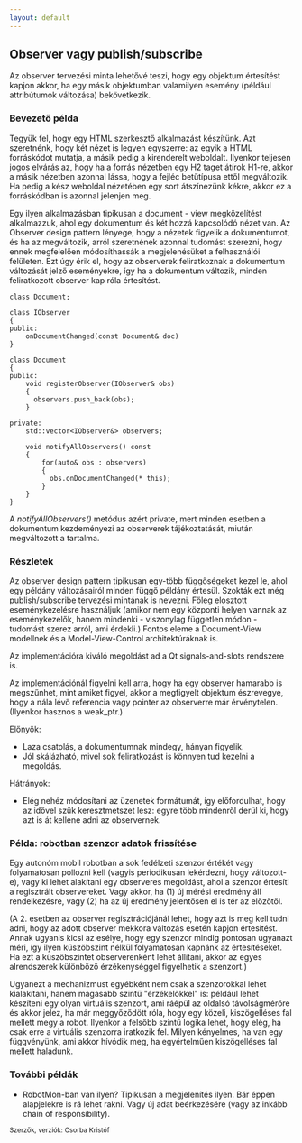 ```yaml
---
layout: default
---
```


## Observer vagy publish/subscribe

Az observer tervezési minta lehetővé teszi, hogy egy objektum értesítést kapjon akkor, ha egy másik objektumban valamilyen esemény (például attribútumok változása) bekövetkezik.

### Bevezető példa

Tegyük fel, hogy egy HTML szerkesztő alkalmazást készítünk. Azt szeretnénk, hogy két nézet is legyen egyszerre: az egyik a HTML forráskódot mutatja, a másik pedig a kirenderelt weboldalt. Ilyenkor teljesen jogos elvárás az, hogy ha a forrás nézetben egy H2 taget átírok H1-re, akkor a másik nézetben azonnal lássa, hogy a fejléc betűtípusa ettől megváltozik. Ha pedig a kész weboldal nézetében egy sort átszínezünk kékre, akkor ez a forráskódban is azonnal jelenjen meg.

Egy ilyen alkalmazásban tipikusan a document - view megközelítést alkalmazzuk, ahol egy dokumentum és két hozzá kapcsolódó nézet van. Az Observer design pattern lényege, hogy a nézetek figyelik a dokumentumot, és ha az megváltozik, arról szeretnének azonnal tudomást szerezni, hogy ennek megfelelően módosíthassák a megjelenésüket a felhasználói felületen. Ezt úgy érik el, hogy az observerek feliratkoznak a dokumentum változását jelző eseményekre, így ha a dokumentum változik, minden feliratkozott observer kap róla értesítést.

    class Document;

    class IObserver
    {
    public:
        onDocumentChanged(const Document& doc)
    }

    class Document
    {
    public:
        void registerObserver(IObserver& obs)
        {
          observers.push_back(obs);
        }

    private:
        std::vector<IObserver&> observers;

        void notifyAllObservers() const
        {
            for(auto& obs : observers)
            {
              obs.onDocumentChanged(* this);
            }
        }
    }

A *notifyAllObservers()* metódus azért private, mert minden esetben a dokumentum kezdeményezi az observerek tájékoztatását, miután megváltozott a tartalma.

### Részletek

Az observer design pattern tipikusan egy-több függőségeket kezel le, ahol egy példány változásairól minden függő példány értesül. Szokták ezt még publish/subscribe tervezési mintának is nevezni. Főleg elosztott eseménykezelésre használjuk (amikor nem egy központi helyen vannak az eseménykezelők, hanem mindenki - viszonylag független módon - tudomást szerez arról, ami érdekli.) Fontos eleme a Document-View modellnek és a Model-View-Control architektúráknak is.

Az implementációra kiváló megoldást ad a Qt signals-and-slots rendszere is.

Az implementációnál figyelni kell arra, hogy ha egy observer hamarabb is megszűnhet, mint amiket figyel, akkor a megfigyelt objektum észrevegye, hogy a nála lévő referencia vagy pointer az observerre már érvénytelen. (Ilyenkor hasznos a weak_ptr.)

Előnyök:

  * Laza csatolás, a dokumentumnak mindegy, hányan figyelik.
  * Jól skálázható, mivel sok feliratkozást is könnyen tud kezelni a megoldás.

Hátrányok:

  * Elég nehéz módosítani az üzenetek formátumát, így előfordulhat, hogy az idővel szűk keresztmetszet lesz: egyre több mindenről derül ki, hogy azt is át kellene adni az observernek.

### Példa: robotban szenzor adatok frissítése

Egy autonóm mobil robotban a sok fedélzeti szenzor értékét vagy folyamatosan pollozni kell (vagyis periodikusan lekérdezni, hogy változott-e), vagy ki lehet alakítani egy observeres megoldást, ahol a szenzor értesíti a regisztrált observereket. Vagy akkor, ha (1) új mérési eredmény áll rendelkezésre, vagy (2) ha az új eredmény jelentősen el is tér az előzőtől.

(A 2. esetben az observer regisztrációjánál lehet, hogy azt is meg kell tudni adni, hogy az adott observer mekkora változás esetén kapjon értesítést. Annak ugyanis kicsi az esélye, hogy egy szenzor mindig pontosan ugyanazt méri, így ilyen küszöbszint nélkül folyamatosan kapnánk az értesítéseket. Ha ezt a küszöbszintet observerenként lehet állítani, akkor az egyes alrendszerek különböző érzékenységgel figyelhetik a szenzort.)

Ugyanezt a mechanizmust egyébként nem csak a szenzorokkal lehet kialakítani, hanem magasabb szintű "érzékelőkkel" is: például lehet készíteni egy olyan virtuális szenzort, ami ráépül az oldalsó távolságmérőre és akkor jelez, ha már meggyőződött róla, hogy egy közeli, kiszögelléses fal mellett megy a robot. Ilyenkor a felsőbb szintű logika lehet, hogy elég, ha csak erre a virtuális szenzorra iratkozik fel. Milyen kényelmes, ha van egy függvényünk, ami akkor hívódik meg, ha egyértelműen kiszögelléses fal mellett haladunk.

### További példák

  * RobotMon-ban van ilyen? Tipikusan a megjelenítés ilyen. Bár éppen alapjelekre is rá lehet rakni. Vagy új adat beérkezésére (vagy az inkább chain of responsibility).

<small>Szerzők, verziók: Csorba Kristóf</small>
